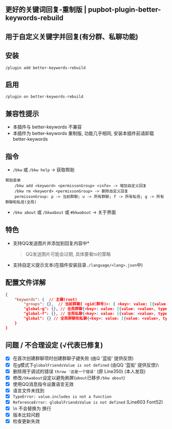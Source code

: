## 更好的关键词回复-重制版 | pupbot-plugin-better-keywords-rebuild
## 用于自定义关键字并回复(有分群、私聊功能)

## 安装
```
/plugin add better-keywords-rebuild
```

## 启用
```
/plugin on better-keywords-rebuild
```

## 兼容性提示
* 本插件与 better-keywords 不兼容
* 本插件为 better-keywords 重制版, 功能几乎相同, 安装本插件前请卸载 better-keywords

## 指令
* `/bkw` 或 `/bkw help` -> 获取帮助
```
帮助菜单
	/bkw add <keyword> <permissonGroup> <info> -> 增加自定义回复
	/bkw rm <keyword> <permissonGroup> -> 删除自定义回复
	permissonGroup: p -> 当前群聊; u -> 所有群聊; f -> 所有私信; g -> 所有群聊和私信(全局)
```
* `/bkw about` 或 `/bkwabout` 或 `#bkwabout` -> 关于界面

## 特色
* 支持QQ发送图片并添加到回复内容中*
  > QQ发送图片可能会过期, 具体要看tx的策略
<!-- * 支持加载js脚本(自动调用main函数) *[js脚本开发文档](./jsdocxs/START.md)* -->
<!-- * 支持js脚本热加载(在调用前自动刷新) -->
<!-- * 支持js脚本使用 oicq 的 segment 等内置方法发送消息 -->
* 支持自定义提示文本(在插件安装目录`./language/<lang>.json`中)

## 配置文件详解

```json
{
    "keywords": {  // 主键(root)
        "groups": {},  // 当前群聊{ <gid(群号)>: { <key>: value: [{value: <value>, type: <type>}], extra: {}} } }
        "global-g": {}, // 全局群聊{<key>: value: [{value: <value>, type: <type>}], extra: {}}
        "global-f": {}, // 全局私聊{<key>: value: [{value: <value>, type: <type>}], extra: {}}
        "global": {} // 全局群聊和私聊{<key>: value: [{value: <value>, type: <type>}], extra: {}}
    }
}
```
<!-- * 兼容 `{<key>: <value>}`, 默认type为text(仅文本) -->

## 问题 / 不合理设定 (√代表已修复)
- [x] 在首次创建群聊项时创建群聊子键失败  (由Q '蓝衒' 提供反馈)
- [x] 在g模式下`globalFriendsValue is not defined`  (由QQ '蓝衒' 提供反馈)\
- [x] 删除用于调试的错误 `throw '这是一个错误'` (原 Line350)  (本人发现)
- [x] 修改`/bkwabout`设定以避免刷屏(`about`已移步`/bkw about`)
- [x] 使用QQ消息指令设置语言无效
- [x] 语言文件未找到
- [x] `TypeError: value.includes is not a function`
- [x] `ReferenceError: globalFriendsValue is not defined` (Line603 Font52)
- [x] \n 不会替换为 换行
- [x] 版本比较问题
- [x] 检查更新失效
